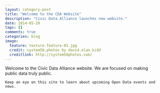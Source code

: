 ```yaml
---
layout: category-post
title: "Welcome to the CDA Website"
description: "Civic Data Alliance launches new website."
date: 2014-05-20
tags: []
comments: true
categories: blog
image:
  feature: texture-feature-01.jpg
  credit: system58.photos by david.alan.kidd
  creditlink: http://system58photos.com/
---
```


Welcome to the Civic Data Alliance website.
We are focused on making public data truly public.

```Keep an eye on this site to learn about upcoming Open Data events and news.```
